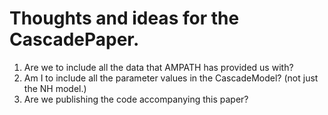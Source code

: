 # Thoughts and ideas for the CascadePaper.

1. Are we to include all the data that AMPATH has provided us with?
2. Am I to include all the parameter values in the CascadeModel? (not just the NH model.)
3. Are we publishing the code accompanying this paper?